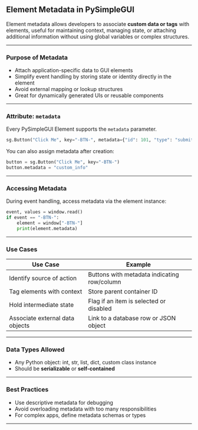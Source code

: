 ## Element Metadata in PySimpleGUI

Element metadata allows developers to associate **custom data or tags** with elements, useful for maintaining context, managing state, or attaching additional information without using global variables or complex structures.

---

### Purpose of Metadata

- Attach application-specific data to GUI elements
- Simplify event handling by storing state or identity directly in the element
- Avoid external mapping or lookup structures
- Great for dynamically generated UIs or reusable components

---

### Attribute: `metadata`

Every PySimpleGUI Element supports the `metadata` parameter.

```python
sg.Button("Click Me", key="-BTN-", metadata={"id": 101, "type": "submit"})
```

You can also assign metadata after creation:

```python
button = sg.Button("Click Me", key="-BTN-")
button.metadata = "custom_info"
```

---

### Accessing Metadata

During event handling, access metadata via the element instance:

```python
event, values = window.read()
if event == "-BTN-":
    element = window["-BTN-"]
    print(element.metadata)
```

---

### Use Cases

| Use Case                         | Example                                        |
|----------------------------------|------------------------------------------------|
| Identify source of action        | Buttons with metadata indicating row/column   |
| Tag elements with context        | Store parent container ID                     |
| Hold intermediate state          | Flag if an item is selected or disabled       |
| Associate external data objects  | Link to a database row or JSON object         |

---

### Data Types Allowed

- Any Python object: int, str, list, dict, custom class instance
- Should be **serializable** or **self-contained**

---

### Best Practices

- Use descriptive metadata for debugging
- Avoid overloading metadata with too many responsibilities
- For complex apps, define metadata schemas or types

---
